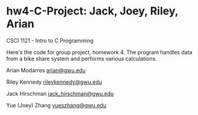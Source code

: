 # hw4-C-Project: Jack, Joey, Riley, Arian
CSCI 1121 - Intro to C Programming

Here's the code for group project, homework 4.
The program handles data from a bike share system and performs various calculations.


Arian Modarres
arian@gwu.edu

Riley Kennedy 
rileykennedy@gwu.edu

Jack Hirschman
jack_hirschman@gwu.edu 

Yue (Joey) Zhang
yueszhang@gwu.edu
